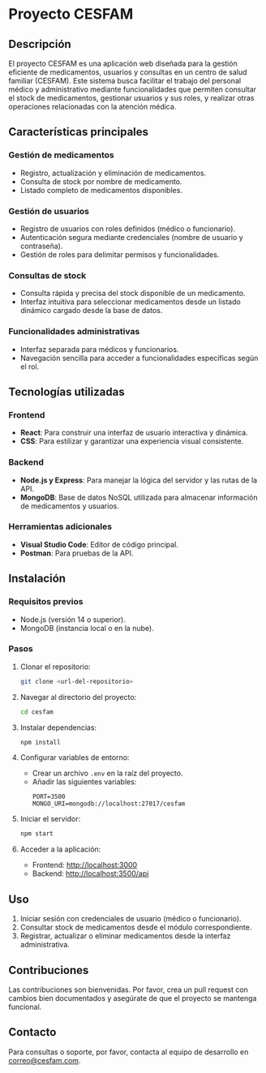 # Proyecto CESFAM

## Descripción
El proyecto CESFAM es una aplicación web diseñada para la gestión eficiente de medicamentos, usuarios y consultas en un centro de salud familiar (CESFAM). Este sistema busca facilitar el trabajo del personal médico y administrativo mediante funcionalidades que permiten consultar el stock de medicamentos, gestionar usuarios y sus roles, y realizar otras operaciones relacionadas con la atención médica.

## Características principales

### Gestión de medicamentos
- Registro, actualización y eliminación de medicamentos.
- Consulta de stock por nombre de medicamento.
- Listado completo de medicamentos disponibles.

### Gestión de usuarios
- Registro de usuarios con roles definidos (médico o funcionario).
- Autenticación segura mediante credenciales (nombre de usuario y contraseña).
- Gestión de roles para delimitar permisos y funcionalidades.

### Consultas de stock
- Consulta rápida y precisa del stock disponible de un medicamento.
- Interfaz intuitiva para seleccionar medicamentos desde un listado dinámico cargado desde la base de datos.

### Funcionalidades administrativas
- Interfaz separada para médicos y funcionarios.
- Navegación sencilla para acceder a funcionalidades específicas según el rol.

## Tecnologías utilizadas

### Frontend
- **React**: Para construir una interfaz de usuario interactiva y dinámica.
- **CSS**: Para estilizar y garantizar una experiencia visual consistente.

### Backend
- **Node.js y Express**: Para manejar la lógica del servidor y las rutas de la API.
- **MongoDB**: Base de datos NoSQL utilizada para almacenar información de medicamentos y usuarios.

### Herramientas adicionales
- **Visual Studio Code**: Editor de código principal.
- **Postman**: Para pruebas de la API.

## Instalación

### Requisitos previos
- Node.js (versión 14 o superior).
- MongoDB (instancia local o en la nube).

### Pasos
1. Clonar el repositorio:
   ```bash
   git clone <url-del-repositorio>
   ```
2. Navegar al directorio del proyecto:
   ```bash
   cd cesfam
   ```
3. Instalar dependencias:
   ```bash
   npm install
   ```
4. Configurar variables de entorno:
   - Crear un archivo `.env` en la raíz del proyecto.
   - Añadir las siguientes variables:
     ```
     PORT=3500
     MONGO_URI=mongodb://localhost:27017/cesfam
     ```
5. Iniciar el servidor:
   ```bash
   npm start
   ```

6. Acceder a la aplicación:
   - Frontend: [http://localhost:3000](http://localhost:3000)
   - Backend: [http://localhost:3500/api](http://localhost:3500/api)

## Uso
1. Iniciar sesión con credenciales de usuario (médico o funcionario).
2. Consultar stock de medicamentos desde el módulo correspondiente.
3. Registrar, actualizar o eliminar medicamentos desde la interfaz administrativa.

## Contribuciones
Las contribuciones son bienvenidas. Por favor, crea un pull request con cambios bien documentados y asegúrate de que el proyecto se mantenga funcional.

## Contacto
Para consultas o soporte, por favor, contacta al equipo de desarrollo en [correo@cesfam.com](mailto:correo@cesfam.com).
